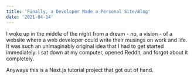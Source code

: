 ```yaml
---
title: 'Finally, a Developer Made a Personal Site/Blog'
date: '2021-04-14'
---
```


I woke up in the middle of the night from a dream - no, a vision - of a website where a web developer could write their musings on work and life.
It was such an unimaginably original idea that I had to get started immediately. I sat down at my computer, opened Reddit, and forgot about it completely.

Anyways this is a Next.js tutorial project that got out of hand.

